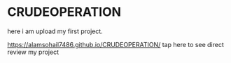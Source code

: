 # CRUDEOPERATION
here i am upload my first project.

 https://alamsohail7486.github.io/CRUDEOPERATION/     tap here to see direct review my project
